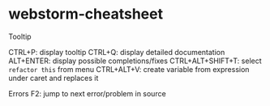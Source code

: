 # webstorm-cheatsheet

Tooltip

CTRL+P: display tooltip
CTRL+Q: display detailed documentation
ALT+ENTER: display possible completions/fixes
CTRL+ALT+SHIFT+T: select `refactor this` from menu
CTRL+ALT+V: create variable from expression under caret and replaces it

Errors
F2: jump to next error/problem in source
